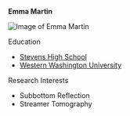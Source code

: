 **Emma Martin**

![Image of Emma Martin](IMG_7914.JPG)

Education
- [Stevens High School](https://stevens.rcas.org/)
- [Western Washington University](https://www.wwu.edu/)

Research Interests
- Subbottom Reflection
- Streamer Tomography
